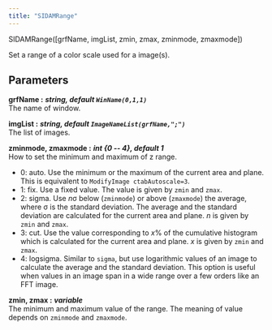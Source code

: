 ```yaml
---
title: "SIDAMRange"
---
```

<p class="function_definition">SIDAMRange(<span class="function_variables">[grfName, imgList, zmin, zmax, zminmode, zmaxmode]</span>)</p>

Set a range of a color scale used for a image(s).

## Parameters

**grfName :** ***string, default `WinName(0,1,1)`***  
The name of window.

**imgList :** ***string, default `ImageNameList(grfName,";")`***  
The list of images.

**zminmode, zmaxmode :** ***int {0 -- 4}, default 1***  
How to set the minimum and maximum of z range.
* 0: auto. Use the minimum or the maximum of the current area and plane.
This is equivalent to `ModifyImage ctabAutoscale=3`.
* 1: fix. Use a fixed value. The value is given by `zmin` and `zmax`.
* 2: sigma. Use _n_&#963; below (`zminmode`) or above (`zmaxmode`) the average,
where &#963; is the standard deviation. The average and the standard deviation
are calculated for the current area and plane. _n_ is given by `zmin` and `zmax`.
* 3: cut. Use the value corresponding to _x_% of the cumulative histogram which
is calculated for the current area and plane. _x_ is given by `zmin` and `zmax`.
* 4: logsigma. Similar to `sigma`, but use logarithmic values of an image to
calculate the average and the standard deviation. This option is useful when
values in an image span in a wide range over a few orders like an FFT image.

**zmin, zmax :** ***variable***  
The minimum and maximum value of the range.
The meaning of value depends on `zminmode` and `zmaxmode`.
